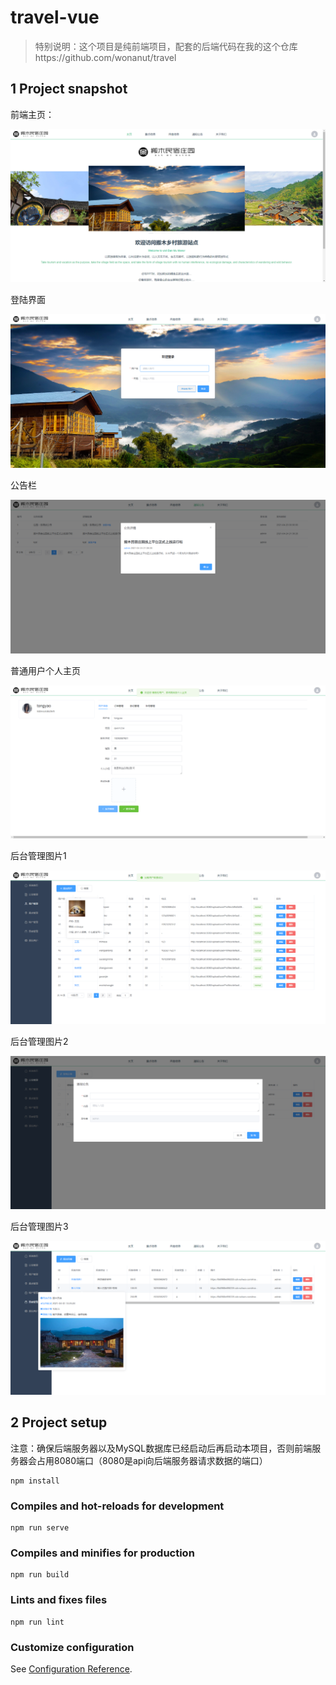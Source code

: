 # travel-vue
> 特别说明：这个项目是纯前端项目，配套的后端代码在我的这个仓库https://github.com/wonanut/travel

## 1 Project snapshot

前端主页：

![主页图片](./snapshot/主页图片.png)

登陆界面

![登录界面](./snapshot/登录界面.png)

公告栏

![公告栏](./snapshot/公告栏.png)

普通用户个人主页

![普通用户主页](./snapshot/普通用户主页.png)

后台管理图片1

![后台管理图片1](./snapshot/后台管理图片1.png)

后台管理图片2

![后台管理图片2](./snapshot/后台管理图片2.png)

后台管理图片3

![后台管理图片3](./snapshot/后台管理图片3.png)



## 2 Project setup

注意：确保后端服务器以及MySQL数据库已经启动后再启动本项目，否则前端服务器会占用8080端口（8080是api向后端服务器请求数据的端口）

```
npm install
```

### Compiles and hot-reloads for development
```
npm run serve
```

### Compiles and minifies for production
```
npm run build
```

### Lints and fixes files
```
npm run lint
```

### Customize configuration
See [Configuration Reference](https://cli.vuejs.org/config/).

